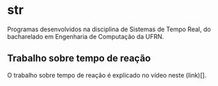 # str
Programas desenvolvidos na disciplina de Sistemas de Tempo Real, do bacharelado em Engenharia de Computação da UFRN.
## Trabalho sobre tempo de reação
O trabalho sobre tempo de reação é explicado no vídeo neste (link)[].
